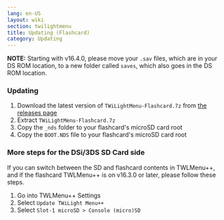 ```yaml
---
lang: en-US
layout: wiki
section: twilightmenu
title: Updating (Flashcard)
category: Updating
---
```

**NOTE:** Starting with v16.4.0, please move your `.sav` files, which are in your DS ROM location, to a new folder called `saves`, which also goes in the DS ROM location.

### Updating
1. Download the latest version of `TWiLightMenu-Flashcard.7z` from [the releases page](https://github.com/DS-Homebrew/TWiLightMenu/releases)
1. Extract `TWiLightMenu-Flashcard.7z`
1. Copy the `_nds` folder to your flashcard's microSD card root
1. Copy the `BOOT.NDS` file to your flashcard's microSD card root

### More steps for the DSi/3DS SD Card side

If you can switch between the SD and flashcard contents in TWLMenu++, and if the flashcard TWLMenu++ is on v16.3.0 or later, please follow these steps.

1. Go into TWLMenu++ Settings
1. Select `Update TWiLight Menu++`
1. Select `Slot-1 microSD > Console (micro)SD`
